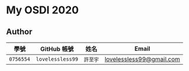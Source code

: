 # My OSDI 2020

## Author

| 學號 | GitHub 帳號 | 姓名 | Email |
| --- | ----------- | --- | --- |
|`0756554`| `lovelessless99` | `許至宇` | lovelessless99@gmail.com |


